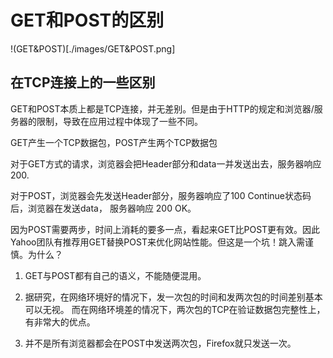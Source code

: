 # GET和POST的区别


!(GET&POST)[./images/GET&POST.png]


## 在TCP连接上的一些区别

GET和POST本质上都是TCP连接，并无差别。但是由于HTTP的规定和浏览器/服务器的限制，导致在应用过程中体现了一些不同。

GET产生一个TCP数据包，POST产生两个TCP数据包

对于GET方式的请求，浏览器会把Header部分和data一并发送出去，服务器响应200.

对于POST，浏览器会先发送Header部分，服务器响应了100 Continue状态码后，浏览器在发送data， 服务器响应 200 OK。

因为POST需要两步，时间上消耗的要多一点，看起来GET比POST更有效。因此Yahoo团队有推荐用GET替换POST来优化网站性能。但这是一个坑！跳入需谨慎。为什么？

1. GET与POST都有自己的语义，不能随便混用。

2. 据研究，在网络环境好的情况下，发一次包的时间和发两次包的时间差别基本可以无视。
   而在网络环境差的情况下，两次包的TCP在验证数据包完整性上，有非常大的优点。
   
3. 并不是所有浏览器都会在POST中发送两次包，Firefox就只发送一次。



   
   

